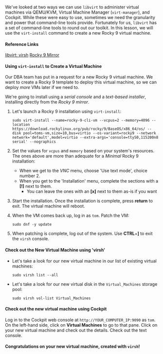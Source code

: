 We've looked at two ways we can use `libvirt` to administer virtual machines via QEMU/KVM, Virtual Machine Manager (`virt-manager`), and Cockpit.  While these were easy to use, sometimes we need the granularity and power that command-line tools provide.  Fortunately for us, `libvirt` has a set of command-line tools to round out our toolkit.  In this lesson, we will use the `virt-install` command to create a new Rocky 9 virtual machine.

#### Reference Links

[libvirt: virsh](https://libvirt.org/manpages/virsh.html#synopsis)
[Rocky 9 Mirror](https://download.rockylinux.org/pub/rocky/9/BaseOS/x86_64/os/)

#### Using `virt-install` to Create a Virtual Machine

Our DBA team has put in a request for a new Rocky 9 virtual machine.  We want to create a Rocky 9 template to deploy this virtual machine, so we can deploy *more* VMs later if we need to.

We're going to install using a *serial console* and a *text-based installer*, installing directly from the *Rocky 9 mirror*.

1. Let's launch a Rocky 9 installation using `virt-install`:
    ```
    sudo virt-install --name=rocky-9-cli-vm --vcpus=2 --memory=4096 --location https://download.rockylinux.org/pub/rocky/9/BaseOS/x86_64/os/ --disk pool=toms-vm,size=10,bus=virtio --os-variant=rocky9 --network network='default',model=virtio --extra-args='console=ttyS0,115200n8 serial' --nographics
    ```
2. Set the values for `vcpus` and `memory` based on your system's resources.  The ones above are more than adequate for a *Minimal* Rocky 9 installation:
    - When we get to the *VNC* menu, choose 'Use text mode', choice number 2.
    - When you get to the 'Installation' menu, complete the sections with a **[!]** next to them.
      - You can leave the ones with an **[x]** next to them as-is if you want

3. Start the installation.  Once the installation is complete, press **return** to exit.  The virtual machine will reboot.

4. When the VM comes back up, log in as `tom`.  Patch the VM:
    ```
    sudo dnf -y update
    ```
5. When patching is complete, log out of the system.  Use **CTRL**+**]** to exit the `virsh` console.

#### Check out the New Virtual Machine using 'virsh'

- Let's take a look for our new virtual machine in our list of existing virtual machines:
    ```
    sudo virsh list --all
    ```
- Let's take a look for our new virtual disk in the `Virtual_Machines` storage pool:
    ```
    sudo virsh vol-list Virtual_Machines
    ```

#### Check out the new virtual machine using Cockpit

Log in to the Cockpit web console at `http://YOUR_COMPUTER_IP:9090` as `tom`.  On the left-hand side, click on **Virtual Machines** to go to that pane.  Click on your new virtual machine and check out the details.  Check out the text console.

#### Congratulations on your new virtual machine, created with `virsh`!